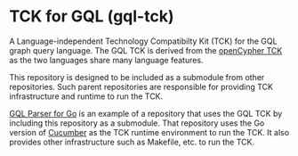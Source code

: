 # TCK for GQL (gql-tck)
A Language-independent Technology Compatibilty Kit (TCK) for the GQL graph query language. The GQL TCK is derived from the [openCypher TCK](https://opencypher.org/resources/) as the two languages share many language features.

This repository is designed to be included as a submodule from other repositories. Such parent repositories are responsible for
providing TCK infrastructure and runtime to run the TCK.

[GQL Parser for Go](https://github.com/mburbidg/gql-parser) is an example of a repository that uses the GQL TCK by including this repository as a submodule. That repository uses the Go version of [Cucumber](https://cucumber.io/docs/installation/golang/) as the TCK runtime environment to run the TCK. It also provides other infrastructure such as Makefile, etc. to run the TCK.
